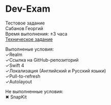 # Dev-Exam
Тестовое задание  
Сабанов Георгий  
Время выполнения: ±3 часа  
[Техническое задание](http://megaplan.l-tech.ru/attach/SdfFileM_Multiupload/Files/85/14/e3963a980d3ddb23decb2de54e4d9942.pdf/Тестовое_задание_на_должность_разработчика_1.3.pdf?share_hash=846E2Df9bf3d9a72e12e)  

Выполненые условия:  
✓Realm  
✓Ссылка на GitHub-репозиторий  
✓Swift 4  
✓Локализация (Английский и Русский языки)  
✓Pull-to-refresh  
✓Autolayout  
  
Не выполненные условия:  
✖ SnapKit
